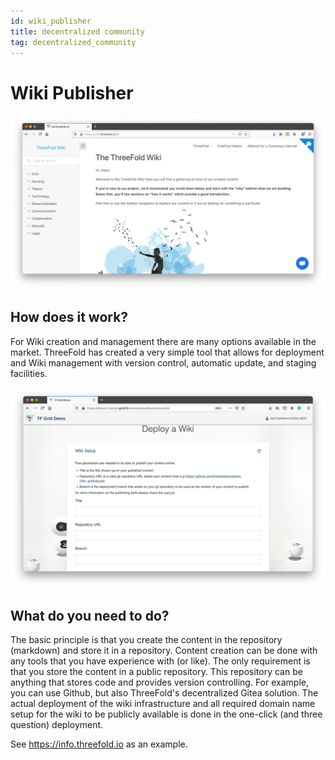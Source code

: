 ```yaml
---
id: wiki_publisher
title: decentralized community
tag: decentralized_community
---
```


# Wiki Publisher

![](./img/wiki_browser.png)

## How does it work?

For Wiki creation and management there are many options available in the market. ThreeFold has created a very simple tool that allows for deployment and Wiki management with version control, automatic update, and staging facilities.

![](./img/wiki_deployment.png)


## What do you need to do?

The basic principle is that you create the content in the repository (markdown) and store it in a repository. Content creation can be done with any tools that you have experience with (or like). The only requirement is that you store the content in a public repository. This repository can be anything that stores code and provides version controlling. For example, you can use Github, but also ThreeFold's decentralized Gitea solution. The actual deployment of the wiki infrastructure and all required domain name setup for the wiki to be publicly available is done in the one-click (and three question) deployment.

See https://info.threefold.io as an example.

<!-- 
### Deploy

create widget which does following,
widget needs to be here in iframe

- [ ] size: small/mid/large
  - small limited amount of visitors per month
  - large ...
- [ ] location (mention more locations coming soon)
  - Ghent
  - Vienna
- [ ] name
  - name as used in solution (in the webui and on web)
- [ ] domain (name is prefix of this)
  - ava.tf
  - 3x0.me
  - refit.earth
  - co30.org
  - ninja.tf
  - base.tf
  - tf9.io
- [ ] git url
  - check in wizard git url works
- [ ] sshkey yes/no
  - if yes, ask sshkey for remote login

  - always deploy on ipv6 public
  - always deploy on webgateway


## Manual

- link to manual (TODO: check good enough)

 -->
